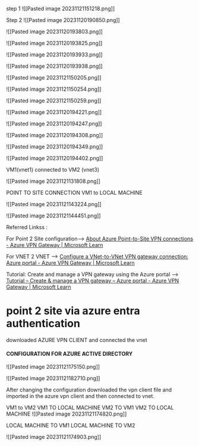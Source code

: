 
step 1
![[Pasted image 20231121151218.png]]

Step 2
![[Pasted image 20231120190850.png]]

![[Pasted image 20231120193803.png]]

![[Pasted image 20231120193825.png]]

![[Pasted image 20231120193933.png]]

![[Pasted image 20231120193938.png]]


![[Pasted image 20231121150205.png]]

![[Pasted image 20231121150254.png]]

![[Pasted image 20231121150259.png]]



![[Pasted image 20231120194221.png]]

![[Pasted image 20231120194247.png]]

![[Pasted image 20231120194308.png]]


![[Pasted image 20231120194349.png]]

![[Pasted image 20231120194402.png]]


VM1(vnet1) connected  to VM2 (vnet3)

![[Pasted image 20231121131808.png]]


POINT TO SITE CONNECTION VM1 to LOCAL MACHINE


![[Pasted image 20231121143224.png]]



![[Pasted image 20231121144451.png]]



Referred Linkss :

For Point 2 Site configuration--> 
[About Azure Point-to-Site VPN connections - Azure VPN Gateway | Microsoft Learn](https://learn.microsoft.com/en-us/azure/vpn-gateway/point-to-site-about)

For VNET 2 VNET -->
[Configure a VNet-to-VNet VPN gateway connection: Azure portal - Azure VPN Gateway | Microsoft Learn](https://learn.microsoft.com/en-us/azure/vpn-gateway/vpn-gateway-howto-vnet-vnet-resource-manager-portal)


Tutorial: Create and manage a VPN gateway using the Azure portal -->
[Tutorial – Create & manage a VPN gateway – Azure portal - Azure VPN Gateway | Microsoft Learn](https://learn.microsoft.com/en-us/azure/vpn-gateway/tutorial-create-gateway-portal)




# point 2 site via azure entra authentication

downloaded  AZURE VPN CLIENT and connected the vnet  


#### CONFIGURATION FOR AZURE ACTIVE DIRECTORY 
![[Pasted image 20231121175150.png]]

![[Pasted image 20231121182710.png]]


After changing the configuration downloaded the vpn client file and imported in the azure vpn client  and then connected to vnet.

VM1 to VM2
VM1 TO LOCAL MACHINE
VM2 TO VM1
VM2 TO LOCAL MACHINE
![[Pasted image 20231121174820.png]]


LOCAL MACHINE TO VM1
LOCAL MACHINE TO VM2

![[Pasted image 20231121174903.png]]




